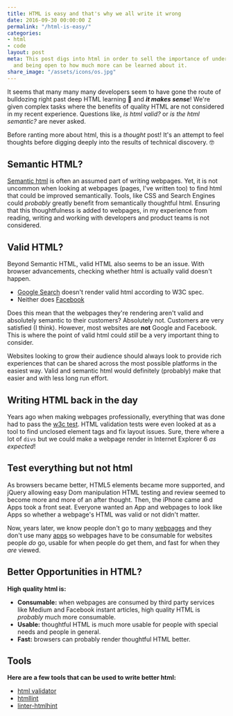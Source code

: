 ```yaml
---
title: HTML is easy and that's why we all write it wrong
date: 2016-09-30 00:00:00 Z
permalink: "/html-is-easy/"
categories:
- html
- code
layout: post
meta: This post digs into html in order to sell the importance of understanding it
  and being open to how much more can be learned about it.
share_image: "/assets/icons/os.jpg"
---
```


It seems that many many many developers seem to have gone the route of bulldozing right past deep HTML learning 🚜 and **_it makes sense_**! We're given complex tasks where the benefits of quality HTML are not considered in my recent experience. Questions like, _is html valid?_ or _is the html semantic?_ are never asked. 

Before ranting more about html, this is a _thought_ post! It's an attempt to feel thoughts before digging deeply into the results of technical discovery. 🤓

## Semantic HTML?

[Semantic html](https://en.wikipedia.org/wiki/Semantic_HTML) is often an assumed part of writing webpages. Yet, it is not uncommon when looking at webpages (pages, I've written too) to find html that could be improved semantically. Tools, like CSS and Search Engines could _probably_ greatly benefit from semantically thoughtful html. Ensuring that this thoughtfulness is added to webpages, in my experience from reading, writing and working with developers and product teams is not considered.

## Valid HTML? 

Beyond Semantic HTML, valid HTML also seems to be an issue. With browser advancements, checking whether html is actually valid doesn't happen. 

-  [Google Search](https://validator.w3.org/nu/?doc=https%3A%2F%2Fwww.google.com%2F) doesn't render valid html according to W3C spec.
-  Neither does [Facebook](https://validator.w3.org/nu/?doc=https%3A%2F%2Fwww.facebook.com%2F)

Does this mean that the webpages they're rendering aren't valid and absolutely semantic to their customers? Absolutely not. Customers are very satisfied (I think). However, most websites are **not** Google and Facebook. This is where the point of valid html could _still_ be a very important thing to consider.

Websites looking to grow their audience should always look to provide rich experiences that can be shared across the most possible platforms in the easiest way. Valid and semantic html would definitely (probably) make that easier and with less long run effort. 

## Writing HTML back in the day

Years ago when making webpages professionally, everything that was done had to pass the [w3c test](https://validator.w3.org/). HTML validation tests were even looked at as a tool to find unclosed element tags and fix layout issues. Sure, there where a lot of `divs` but we could make a webpage render in Internet Explorer 6 _as expected_!

## Test everything but not html

As browsers became better, HTML5 elements became more supported, and jQuery allowing easy Dom manipulation HTML testing and review seemed to become more and more of an after thought. Then, the iPhone came and Apps took a front seat. Everyone wanted an App and webpages to look like Apps so whether a webpage's HTML was valid or not didn't matter.

Now, years later, we know people don't go to many [webpages](https://www.quora.com/How-many-webpages-does-an-average-user-visit-per-day) and they don't use many [apps](http://fortune.com/2015/09/24/apps-smartphone-facebook/) so webpages have to be consumable for websites people _do_ go, usable for when people do get them, and fast for when they _are_ viewed.

## Better Opportunities in HTML?

**High quality html is:**

-  **Consumable:** when webpages are consumed by third party services like Medium and Facebook instant articles, high quality HTML is _probably_ much more consumable.
-  **Usable:** thoughtful HTML is much more usable for people with special needs and people in general.
-  **Fast:** browsers can probably render thoughtful HTML better. 

## Tools

**Here are a few tools that can be used to write better html:**

-  [html validator](https://validator.w3.org/)
-  [htmllint](https://github.com/htmllint/htmllint)
-  [linter-htmlhint](https://github.com/AtomLinter/linter-htmlhint)



